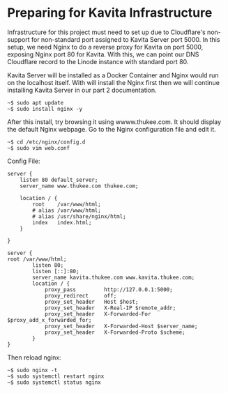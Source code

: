 # Preparing for Kavita Infrastructure #

Infrastructure for this project must need to set up due to Cloudflare's non-support for non-standard port assigned to Kavita Server port 5000. In this setup, we need Nginx to do a reverse proxy for Kavita on port 5000, exposing Nginx port 80 for Kavita. With this, we can point our DNS Cloudflare record to the Linode instance with standard port 80.

Kavita Server will be installed as a Docker Container and Nginx would run on the localhost itself.  With will install the Nginx first then we will continue installing Kavita Server in our part 2 documentation.

```
~$ sudo apt update
~$ sudo install nginx -y
```
After this install, try browsing it using wwww.thukee.com. It should display the default Nginx webpage.
Go to the Nginx configuration file and edit it.

```
~$ cd /etc/nginx/config.d
~$ sudo vim web.conf
```
Config File:

```
server {
    listen 80 default_server;
    server_name www.thukee.com thukee.com;

    location / {
        root    /var/www/html;
        # alias /var/www/html;
        # alias /usr/share/nginx/html;
        index   index.html;
    }

}

server {
root /var/www/html;
        listen 80;
        listen [::]:80;
        server_name kavita.thukee.com www.kavita.thukee.com;
        location / {
            proxy_pass         http://127.0.0.1:5000;
            proxy_redirect     off;
            proxy_set_header   Host $host;
            proxy_set_header   X-Real-IP $remote_addr;
            proxy_set_header   X-Forwarded-For $proxy_add_x_forwarded_for;
            proxy_set_header   X-Forwarded-Host $server_name;
            proxy_set_header   X-Forwarded-Proto $scheme;
        }
}
```

Then reload nginx:

```
~$ sudo nginx -t
~$ sudo systemctl restart nginx
~$ sudo systemctl status nginx
```